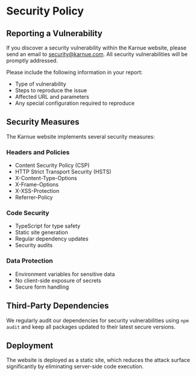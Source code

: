 # Security Policy

## Reporting a Vulnerability

If you discover a security vulnerability within the Karnue website, please send an email to security@karnue.com. All security vulnerabilities will be promptly addressed.

Please include the following information in your report:

- Type of vulnerability
- Steps to reproduce the issue
- Affected URL and parameters
- Any special configuration required to reproduce

## Security Measures

The Karnue website implements several security measures:

### Headers and Policies
- Content Security Policy (CSP)
- HTTP Strict Transport Security (HSTS)
- X-Content-Type-Options
- X-Frame-Options
- X-XSS-Protection
- Referrer-Policy

### Code Security
- TypeScript for type safety
- Static site generation
- Regular dependency updates
- Security audits

### Data Protection
- Environment variables for sensitive data
- No client-side exposure of secrets
- Secure form handling

## Third-Party Dependencies

We regularly audit our dependencies for security vulnerabilities using `npm audit` and keep all packages updated to their latest secure versions.

## Deployment

The website is deployed as a static site, which reduces the attack surface significantly by eliminating server-side code execution.
